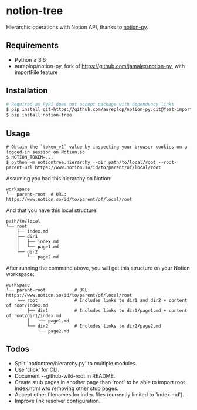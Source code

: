 # notion-tree

Hierarchic operations with Notion API, thanks to [notion-py](https://github.com/jamalex/notion-py).

## Requirements

- Python ≥ 3.6
- aureplop/notion-py, fork of https://github.com/jamalex/notion-py, with importFile feature

## Installation

```sh
# Required as PyPI does not accept package with dependency links
$ pip install git+https://github.com/aureplop/notion-py.git@feat-import-file#egg=notion-999
$ pip install notion-tree
```

## Usage

```
# Obtain the `token_v2` value by inspecting your browser cookies on a logged-in session on Notion.so
$ NOTION_TOKEN=...
$ python -m notiontree.hierarchy --dir path/to/local/root --root-parent-url https://www.notion.so/id/to/parent/of/local/root
```

Assuming you had this hierarchy on Notion:
```
workspace
└── parent-root  # URL: https://www.notion.so/id/to/parent/of/local/root
```
And that you have this local structure:
```
path/to/local
└── root
    ├── index.md
    ├── dir1
    │   ├── index.md
    │   └── page1.md
    └── dir2
        └── page2.md
```
After running the command above, you will get this structure on your Notion workspace:
```
workspace
└── parent-root           # URL: https://www.notion.so/id/to/parent/of/local/root
    └── root              # Includes links to dir1 and dir2 + content of root/index.md
        ├── dir1          # Includes links to dir1/page1.md + content of root/dir1/index.md
        │   └── page1.md
        └── dir2          # Includes links to dir2/page2.md
            └── page2.md
```

## Todos

- Split 'notiontree/hierarchy.py' to multiple modules.
- Use 'click' for CLI.
- Document --github-wiki-root in README.
- Create stub pages in another page than 'root' to be able to import root index.html w/o removing other stub pages.
- Accept other filenames for index files (currently limited to 'index.md').
- Improve link resolver configuration.
